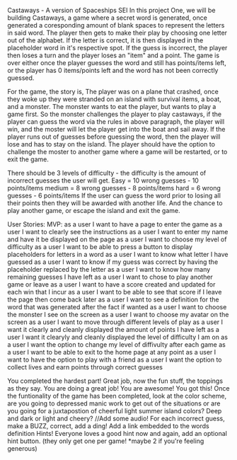 Castaways - A version of Spaceships SEI
In this project One, we will be building Castaways, a game where a secret word is generated, once generated a coresponding amount of blank spaces to represent the letters in said word. The player then gets to make their play by choosing one letter out of the alphabet. If the letter is correct, it is then displayed in the placeholder word in it's respective spot. If the guess is incorrect, the player then loses a turn and the player loses an "item" and a point. The game is over either once the player guesses the word and still has points/items left, or the player has 0 items/points left and the word has not been correctly guessed. 

For the game, the story is, The player was on a plane that crashed, once they woke up they were stranded on an island with survival items, a boat, and a monster. The monster wants to eat the player, but wants to play a game first. So the monster challenges the player to play castaways, if the player can guess the word via the rules in above paragraph, the player will win, and the moster will let the player get into the boat and sail away. If the player runs out of guesses before guessing the word, then the player will lose and has to stay on the island. The player should have the option to challenge the moster to another game where a game will be restarted, or to exit the game. 

There should be 3 levels of difficulty - the difficulty is the amount of incorrect guesses the user will get. Easy = 10 wrong guesses - 10 points/items
medium = 8 wrong guesses - 8 points/items
hard = 6 wrong guesses - 6 points/items
If the user can guess the word prior to losing all their points then they will be awarded with another life. And the chance to play another game, or escape the island and exit the game.


User Stories:
MVP:
as a user I want to have a page to enter the game
as a user I want to clearly see the instructions
as a user I want to enter my name and have it be displayed on the page
as a user I want to choose my level of difficulty
as a user I want to be able to press a button to display placeholders for letters in a word
as a user I want to know what letter I have guessed 
as a user I want to know if my guess was correct by having the placeholder replaced by the letter
as a user I want to know how many remaining guesses I have left
as a user I want to chose to play another game or leave 
as a user I want to have a score created and updated for each win that I incur
as a user I want to be able to see that score if I leave the page then come back later
as a user I want to see a definition for the word that was generated after the fact if wanted
as a user I want to choose the monster I see on the screen 
as a user I want to choose my avatar on the screen
as a user I want to move through different levels of play 
as a user I want it clearly and cleanly displayed the amount of points I have left
as a user I want it clearyly and cleanly displayed the level of difficulty I am on
as a user I want the option to change my level of diffivulty after each game
as a user I want to be able to exit to the home page at any point
as a user I want to have the option to play with a friend 
as a user I want the option to collect lives and earn points through correct guesses

You completed the hardest part! Great job, now the fun stuff, the toppings as they say. You are doing a great job! You are awesome! You got this!
Once the funtionality of the game has been completed, look at the color scheme, are you going to depressed manic work to get out of the situations or are you going for a juxtapostion of cheerful light summer island colors? Deep and dark or light and cheery?
//Add some audio! For each incorrect guess, make a BUZZ, correct, add a ding!
Add a link embedded to the words definition
Hints! Everyone loves a good hint now and again, add an optional hint button. (they only get one per game! *maybe 2 if you're feeling generous)